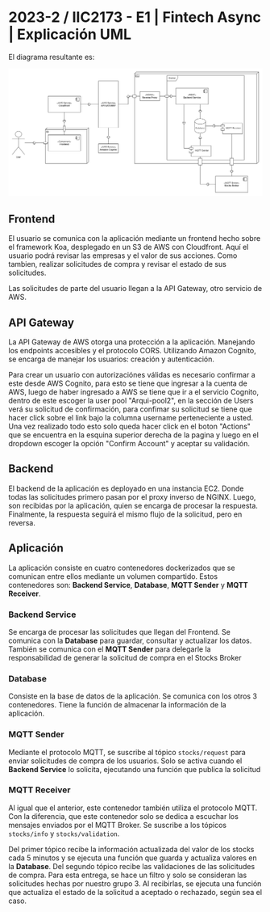 # 2023-2 / IIC2173 - E1 | Fintech Async | Explicación UML

El diagrama resultante es:

![](./E1-UML-diagrama.drawio.png)

## Frontend

El usuario se comunica con la aplicación mediante un frontend hecho sobre el framework Koa, desplegado en un S3 de AWS con Cloudfront.
Aquí el usuario podrá revisar las empresas y el valor de sus acciones.
Como tambien, realizar solicitudes de compra y revisar el estado de sus solicitudes.

Las solicitudes de parte del usuario llegan a la API Gateway, otro servicio de AWS.

## API Gateway

La API Gateway de AWS otorga una protección a la aplicación.
Manejando los endpoints accesibles y el protocolo CORS. Utilizando Amazon Cognito, se encarga de manejar los usuarios: creación y autenticación.

Para crear un usuario con autorizaciónes válidas es necesario confirmar a este desde AWS Cognito, para esto se tiene que ingresar a la cuenta de AWS, luego de haber ingresado a AWS se tiene que ir a el servicio Cognito, dentro de este escoger la user pool "Arqui-pool2", en la sección de Users verá su solicitud de confirmación, para confimar su solicitud se tiene que hacer click sobre el link bajo la columna username perteneciente a usted. Una vez realizado todo esto solo queda hacer click en el boton "Actions" que  se encuentra en la esquina superior derecha de la pagina y luego en el dropdown escoger la opción "Confirm Account" y aceptar su validación.

## Backend

El backend de la aplicación es deployado en una instancia EC2. Donde todas las solicitudes primero pasan por el proxy inverso de NGINX.
Luego, son recibidas por la aplicación, quien se encarga de procesar la respuesta.
Finalmente, la respuesta seguirá el mismo flujo de la solicitud, pero en reversa.

## Aplicación

La aplicación consiste en cuatro contenedores dockerizados que se comunican entre ellos mediante un volumen compartido.
Estos contenedores son: **Backend Service**, **Database**, **MQTT Sender** y **MQTT Receiver**.

### Backend Service

Se encarga de procesar las solicitudes que llegan del Frontend. Se comunica con la **Database** para guardar, consultar y actualizar los datos. También se comunica con el **MQTT Sender** para delegarle la responsabilidad de generar la solicitud de compra en el Stocks Broker 
### Database

Consiste en la base de datos de la aplicación. Se comunica con los otros 3 contenedores. Tiene la función de almacenar la información de la aplicación.
### MQTT Sender

Mediante el protocolo MQTT, se suscribe al tópico `stocks/request` para enviar solicitudes de compra de los usuarios. Solo se activa cuando el **Backend Service** lo solicita, ejecutando una función que publica la solicitud 
### MQTT Receiver

Al igual que el anterior, este contenedor también utiliza el protocolo MQTT.
Con la diferencia, que este contenedor solo se dedica a escuchar los mensajes enviados por el MQTT Broker.
Se suscribe a los tópicos `stocks/info` y `stocks/validation`.

Del primer tópico recibe la información actualizada del valor de los stocks cada 5 minutos y se ejecuta una función que guarda y actualiza valores en la **Database**.
Del segundo tópico recibe las validaciones de las solicitudes de compra. Para esta entrega, se hace un filtro y solo se consideran las solicitudes hechas por nuestro grupo 3. Al recibirlas, se ejecuta una función que actualiza el estado de la solicitud a aceptado o rechazado, según sea el caso.